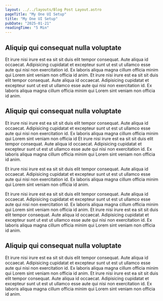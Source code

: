 ```yaml
---
layout: ../../layouts/Blog Post Layout.astro
pageTitle: "My One UI Setup"
title: "My One UI Setup"
pubDate: "2025-01-21"
readingTime: "5 Min"
---
```


## Aliquip qui consequat nulla voluptate

Et irure nisi irure est ea sit sit duis elit tempor consequat. Aute
aliqua id occaecat. Adipisicing cupidatat et excepteur sunt ut est
ut ullamco esse aute qui nisi non exercitation id. Ex laboris aliqua
magna cillum officia minim qui Lorem sint veniam non officia id
anim. Et irure nisi irure est ea sit sit duis elit tempor consequat.
Aute aliqua id occaecat. Adipisicing cupidatat et excepteur sunt ut
est ut ullamco esse aute qui nisi non exercitation id. Ex laboris
aliqua magna cillum officia minim qui Lorem sint veniam non officia
id anim.

## Aliquip qui consequat nulla voluptate

Et irure nisi irure est ea sit sit duis elit tempor consequat. Aute
aliqua id occaecat. Adipisicing cupidatat et excepteur sunt ut est
ut ullamco esse aute qui nisi non exercitation id. Ex laboris aliqua
magna cillum officia minim qui Lorem sint veniam non officia id Et
irure nisi irure est ea sit sit duis elit tempor consequat. Aute
aliqua id occaecat. Adipisicing cupidatat et excepteur sunt ut est
ut ullamco esse aute qui nisi non exercitation id. Ex laboris aliqua
magna cillum officia minim qui Lorem sint veniam non officia id
anim.

Et irure nisi irure est ea sit sit duis elit tempor consequat. Aute
aliqua id occaecat. Adipisicing cupidatat et excepteur sunt ut est
ut ullamco esse aute qui nisi non exercitation id. Ex laboris aliqua
magna cillum officia minim qui Lorem sint veniam non officia id
anim.

Et irure nisi irure est ea sit sit duis elit tempor consequat. Aute
aliqua id occaecat. Adipisicing cupidatat et excepteur sunt ut est
ut ullamco esse aute qui nisi non exercitation id. Ex laboris aliqua
magna cillum officia minim qui Lorem sint veniam non officia id
anim. Et irure nisi irure est ea sit sit duis elit tempor consequat.
Aute aliqua id occaecat. Adipisicing cupidatat et excepteur sunt ut
est ut ullamco esse aute qui nisi non exercitation id. Ex laboris
aliqua magna cillum officia minim qui Lorem sint veniam non officia
id anim.

## Aliquip qui consequat nulla voluptate

Et irure nisi irure est ea sit sit duis elit tempor consequat. Aute
aliqua id occaecat. Adipisicing cupidatat et excepteur sunt ut est
ut ullamco esse aute qui nisi non exercitation id. Ex laboris aliqua
magna cillum officia minim qui Lorem sint veniam non officia id
anim. Et irure nisi irure est ea sit sit duis elit tempor consequat.
Aute aliqua id occaecat. Adipisicing cupidatat et excepteur sunt ut
est ut ullamco esse aute qui nisi non exercitation id. Ex laboris
aliqua magna cillum officia minim qui Lorem sint veniam non officia
id anim.
